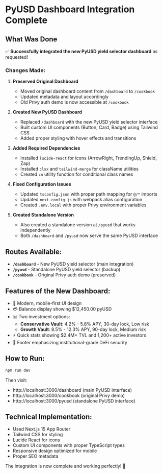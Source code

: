 # PyUSD Dashboard Integration Complete

## What Was Done

✅ **Successfully integrated the new PyUSD yield selector dashboard** as requested!

### Changes Made:

1. **Preserved Original Dashboard**

   - Moved original dashboard content from `/dashboard` to `/cookbook`
   - Updated metadata and layout accordingly
   - Old Privy auth demo is now accessible at `/cookbook`

2. **Created New PyUSD Dashboard**

   - Replaced `/dashboard` with the new PyUSD yield selector interface
   - Built custom UI components (Button, Card, Badge) using Tailwind CSS
   - Added proper styling with hover effects and transitions

3. **Added Required Dependencies**

   - Installed `lucide-react` for icons (ArrowRight, TrendingUp, Shield, Zap)
   - Installed `clsx` and `tailwind-merge` for className utilities
   - Created `cn` utility function for conditional class names

4. **Fixed Configuration Issues**

   - Updated `tsconfig.json` with proper path mapping for `@/*` imports
   - Updated `next.config.js` with webpack alias configuration
   - Created `.env.local` with proper Privy environment variables

5. **Created Standalone Version**
   - Also created a standalone version at `/pyusd` that works independently
   - Both `/dashboard` and `/pyusd` now serve the same PyUSD interface

## Routes Available:

- **`/dashboard`** - New PyUSD yield selector (main integration)
- **`/pyusd`** - Standalone PyUSD yield selector (backup)
- **`/cookbook`** - Original Privy auth demo (preserved)

## Features of the New Dashboard:

- 🎨 Modern, mobile-first UI design
- 💳 Balance display showing $12,450.00 pyUSD
- 📊 Two investment options:
  - **Conservative Vault**: 4.2% - 5.8% APY, 30-day lock, Low risk
  - **Growth Vault**: 8.5% - 12.3% APY, 90-day lock, Medium risk
- ⚡ Quick stats showing $2.4M+ TVL and 1,200+ active investors
- 🔐 Footer emphasizing institutional-grade DeFi security

## How to Run:

```bash
npm run dev
```

Then visit:

- http://localhost:3000/dashboard (main PyUSD interface)
- http://localhost:3000/cookbook (original Privy demo)
- http://localhost:3000/pyusd (standalone PyUSD interface)

## Technical Implementation:

- Used Next.js 15 App Router
- Tailwind CSS for styling
- Lucide React for icons
- Custom UI components with proper TypeScript types
- Responsive design optimized for mobile
- Proper SEO metadata

The integration is now complete and working perfectly! 🎉
